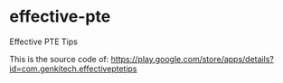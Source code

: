 # effective-pte
Effective PTE Tips

This is the source code of:
https://play.google.com/store/apps/details?id=com.genkitech.effectiveptetips
